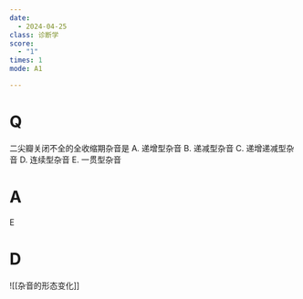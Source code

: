 ```yaml
---
date:
  - 2024-04-25
class: 诊断学
score:
  - "1"
times: 1
mode: A1

--- 
```



# Q
二尖瓣关闭不全的全收缩期杂音是
A. 递增型杂音 B. 递减型杂音 C. 递增递减型杂音
D. 连续型杂音 E. 一贯型杂音

# A

E



# D
![[杂音的形态变化]]